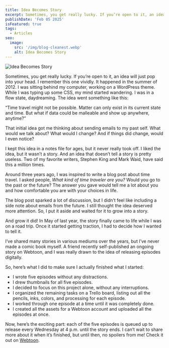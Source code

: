 ```yaml
---
title: Idea Becomes Story
excerpt: Sometimes, you get really lucky. If you’re open to it, an idea will just pop into your head. I remember this one vividly.
publishDate: 'Feb 05 2025'
isFeatured: true
tags:
  - Articles
seo:
  image:
    src: '/img/blog-cleanest.webp'
    alt: Idea Becomes Story
---
```


![Idea Becomes Story](/img/blog-idea_becomes_story.png)

Sometimes, you get really lucky. If you’re open to it, an idea will just pop into your head. I remember this one vividly. It happened in the summer of 2012. I was sitting behind my computer, working on a WordPress theme. While I was typing up some CSS, my mind started wandering. I was in a flow state, daydreaming. The idea went something like this:

“Time travel might not be possible. Matter can only exist in its current state and time. But what if data could be malleable and show up anywhere, anytime?”

That initial idea got me thinking about sending emails to my past self. What would we talk about? What would I change? And if things did change, would I even notice?

I kept this idea in a notes file for ages, but it never really took off. I liked the idea, but it wasn’t a story. And an idea that doesn’t tell a story is pretty useless. Two of my favorite writers, Stephen King and Mark Waid, have said this a million times.

Around three years ago, I was inspired to write a blog post about time travel. I asked people, *What kind of time traveler are you?* Would you go to the past or the future? The answer you gave would tell me a lot about you and how comfortable you are with your choices in life.

The blog post sparked a lot of discussion, but I didn’t feel like including a side note about emails from the future. I still thought the idea deserved more attention. So, I put it aside and waited for it to grow into a story.

And grow it did! In May of last year, the story finally came to life while I was on a road trip. Once it started getting traction, I had to decide how I wanted to tell it.

I’ve shared many stories in various mediums over the years, but I’ve never made a comic book myself. A friend recently self-published an ongoing story on Webtoon, and I was really drawn to the idea of releasing episodes digitally.

So, here’s what I did to make sure I actually finished what I started:

- I wrote five episodes without any distractions.
- I drew thumbnails for all five episodes.
- I decided to focus on this project alone, without any interruptions.
- I organized the remaining tasks on a Trello board, listing out all the pencils, inks, colors, and processing for each episode.
- I worked through one episode at a time until it was completely done.
- I created all the assets for a Webtoon account and uploaded all the episodes at once.

Now, here’s the exciting part: each of the five episodes is queued up to release every Wednesday at 4 p.m. until the story ends. I can’t wait to share more about it when it’s finished, but until then, no spoilers from me! Check it out on [Webtoon](https://www.webtoons.com/en/canvas/future-emails/list?title_no=1019559).
